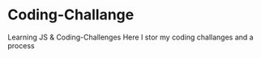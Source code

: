 # Coding-Challange
Learning JS &amp; Coding-Challenges
 Here I stor my coding challanges and a process
